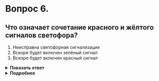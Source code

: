# Вопрос 6.

## Что означает сочетание красного и жёлтого сигналов светофора?

1. Неисправна светофорная сигнализация
2. Вскоре будет включен зелёный сигнал
3. Вскоре будет включен красный сигнал

<details>
<summary><b>Показать ответ</b></summary>
Правильный ответ: 2
</details>
<details>
<summary><b>Подробнее</b></summary>
Сочетание красного и жёлтого сигналов светофора запрещает движение и информирует о предстоящем включении зелёного сигнала.
(Пункт 6.2 ПДД)
</details>